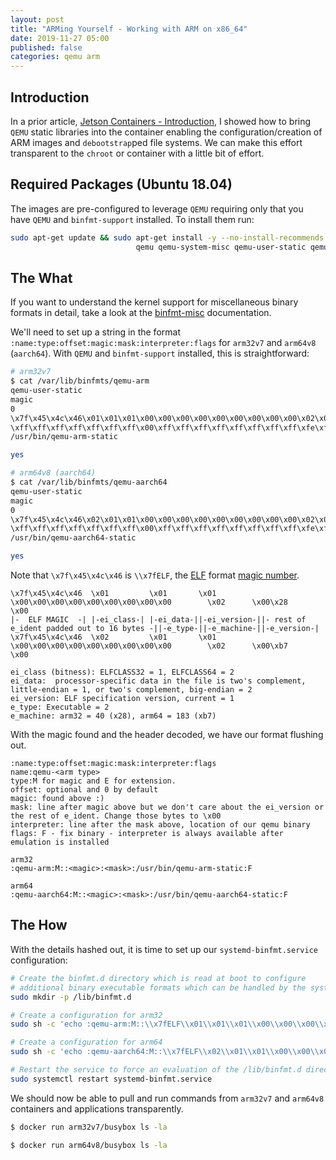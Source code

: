 ```yaml
---
layout: post
title: "ARMing Yourself - Working with ARM on x86_64"
date: 2019-11-27 05:00
published: false
categories: qemu arm
---
```


## Introduction

In a prior article, [Jetson Containers - Introduction](/2019/07/jetson-containers-introduction), I showed how to bring `QEMU` static libraries into the container enabling the configuration/creation of ARM images and `debootstrap`ped file systems. We can make this effort transparent to the `chroot` or container with a little bit of effort.

## Required Packages (Ubuntu 18.04)

The images are pre-configured to leverage `QEMU` requiring only that you have `QEMU` and `binfmt-support` installed. To install them run:

```bash
sudo apt-get update && sudo apt-get install -y --no-install-recommends \
                            qemu qemu-system-misc qemu-user-static qemu-user binfmt-support
```

## The What

If you want to understand the kernel support for miscellaneous binary formats in detail, take a look at the [binfmt-misc](https://www.kernel.org/doc/html/latest/admin-guide/binfmt-misc.html) documentation.

We'll need to set up a string in the format `:name:type:offset:magic:mask:interpreter:flags` for `arm32v7` and `arm64v8` (`aarch64`). With `QEMU` and `binfmt-support` installed, this is straightforward:

```bash
# arm32v7
$ cat /var/lib/binfmts/qemu-arm
qemu-user-static
magic
0
\x7f\x45\x4c\x46\x01\x01\x01\x00\x00\x00\x00\x00\x00\x00\x00\x00\x02\x00\x28\x00
\xff\xff\xff\xff\xff\xff\xff\x00\xff\xff\xff\xff\xff\xff\xff\xff\xfe\xff\xff\xff
/usr/bin/qemu-arm-static

yes

# arm64v8 (aarch64)
$ cat /var/lib/binfmts/qemu-aarch64 
qemu-user-static
magic
0
\x7f\x45\x4c\x46\x02\x01\x01\x00\x00\x00\x00\x00\x00\x00\x00\x00\x02\x00\xb7\x00
\xff\xff\xff\xff\xff\xff\xff\x00\xff\xff\xff\xff\xff\xff\xff\xff\xfe\xff\xff\xff
/usr/bin/qemu-aarch64-static

yes
```

Note that `\x7f\x45\x4c\x46` is `\\x7fELF`, the [ELF](http://man7.org/linux/man-pages/man5/elf.5.html) format [magic number](https://en.wikipedia.org/wiki/Magic_number_(programming)). 
```
\x7f\x45\x4c\x46  \x01         \x01       \x01          \x00\x00\x00\x00\x00\x00\x00\x00\x00        \x02      \x00\x28     \x00
|-  ELF MAGIC  -| |-ei_class-| |-ei_data-||-ei_version-||- rest of e_ident padded out to 16 bytes -||-e_type-||-e_machine-||-e_version-|
\x7f\x45\x4c\x46  \x02         \x01       \x01          \x00\x00\x00\x00\x00\x00\x00\x00\x00        \x02      \x00\xb7     \x00

ei_class (bitness): ELFCLASS32 = 1, ELFCLASS64 = 2
ei_data:  processor-specific data in the file is two's complement, little-endian = 1, or two's complement, big-endian = 2
ei_version: ELF specification version, current = 1
e_type: Executable = 2
e_machine: arm32 = 40 (x28), arm64 = 183 (xb7)

```

With the magic found and the header decoded, we have our format flushing out.

```
:name:type:offset:magic:mask:interpreter:flags
name:qemu-<arm type>
type:M for magic and E for extension.
offset: optional and 0 by default
magic: found above :)
mask: line after magic above but we don't care about the ei_version or the rest of e_ident. Change those bytes to \x00
interpreter: line after the mask above, location of our qemu binary
flags: F - fix binary - interpreter is always available after emulation is installed

arm32
:qemu-arm:M::<magic>:<mask>:/usr/bin/qemu-arm-static:F

arm64
:qemu-aarch64:M::<magic>:<mask>:/usr/bin/qemu-aarch64-static:F 
```

## The How

With the details hashed out, it is time to set up our `systemd-binfmt.service` configuration:

```bash
# Create the binfmt.d directory which is read at boot to configure
# additional binary executable formats which can be handled by the system.
sudo mkdir -p /lib/binfmt.d

# Create a configuration for arm32
sudo sh -c 'echo :qemu-arm:M::\\x7fELF\\x01\\x01\\x01\\x00\\x00\\x00\\x00\\x00\\x00\\x00\\x00\\x00\\x02\\x00\\x28\\x00:\\xff\\xff\\xff\\xff\\xff\\xff\\xff\\x00\\x00\\x00\\x00\\x00\\x00\\x00\\x00\\x00\\xfe\\xff\\xff\\xff:/usr/bin/qemu-arm-static:F > /lib/binfmt.d/qemu-arm-static.conf'

# Create a configuration for arm64
sudo sh -c 'echo :qemu-aarch64:M::\\x7fELF\\x02\\x01\\x01\\x00\\x00\\x00\\x00\\x00\\x00\\x00\\x00\\x00\\x02\\x00\\xb7\\x00:\\xff\\xff\\xff\\xff\\xff\\xff\\xff\\x00\\x00\\x00\\x00\\x00\\x00\\x00\\x00\\x00\\xfe\\xff\\xff\\xff:/usr/bin/qemu-aarch64-static:F > /lib/binfmt.d/qemu-aarch64-static.conf'

# Restart the service to force an evaluation of the /lib/binfmt.d directory
sudo systemctl restart systemd-binfmt.service
```

We should now be able to pull and run commands from `arm32v7` and `arm64v8` containers and applications transparently.

```bash
$ docker run arm32v7/busybox ls -la

$ docker run arm64v8/busybox ls -la
```
